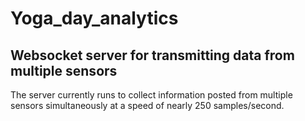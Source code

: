 # Yoga_day_analytics
## Websocket server for transmitting data from multiple sensors
The server currently runs to collect information posted from multiple sensors simultaneously at a speed of nearly 250 samples/second.
